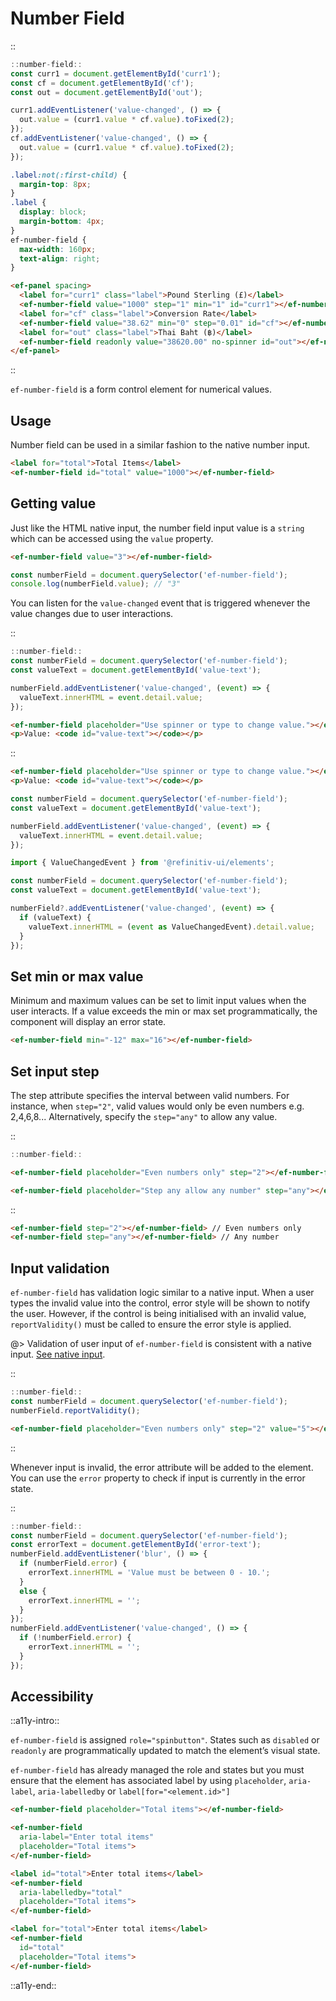 <!--
type: page
title: Number Field
location: ./elements/number-field
layout: default
language_tabs: [javascript, typescript]
-->

# Number Field
::
```javascript
::number-field::
const curr1 = document.getElementById('curr1');
const cf = document.getElementById('cf');
const out = document.getElementById('out');

curr1.addEventListener('value-changed', () => {
  out.value = (curr1.value * cf.value).toFixed(2);
});
cf.addEventListener('value-changed', () => {
  out.value = (curr1.value * cf.value).toFixed(2);
});
```
```css
.label:not(:first-child) {
  margin-top: 8px;
}
.label {
  display: block;
  margin-bottom: 4px;
}
ef-number-field {
  max-width: 160px;
  text-align: right;
}
```
```html
<ef-panel spacing>
  <label for="curr1" class="label">Pound Sterling (£)</label>
  <ef-number-field value="1000" step="1" min="1" id="curr1"></ef-number-field>
  <label for="cf" class="label">Conversion Rate</label>
  <ef-number-field value="38.62" min="0" step="0.01" id="cf"></ef-number-field>
  <label for="out" class="label">Thai Baht (฿)</label>
  <ef-number-field readonly value="38620.00" no-spinner id="out"></ef-number-field>
</ef-panel>
```
::

`ef-number-field` is a form control element for numerical values.

## Usage

Number field can be used in a similar fashion to the native number input.

```html
<label for="total">Total Items</label>
<ef-number-field id="total" value="1000"></ef-number-field>
```

## Getting value

Just like the HTML native input, the number field input value is a `string` which can be accessed using the `value` property.

```html
<ef-number-field value="3"></ef-number-field>
```

```javascript
const numberField = document.querySelector('ef-number-field');
console.log(numberField.value); // "3"
```

You can listen for the `value-changed` event that is triggered whenever the value changes due to user interactions.

::
```javascript
::number-field::
const numberField = document.querySelector('ef-number-field');
const valueText = document.getElementById('value-text');

numberField.addEventListener('value-changed', (event) => {
  valueText.innerHTML = event.detail.value;
});
```
```html
<ef-number-field placeholder="Use spinner or type to change value."></ef-number-field>
<p>Value: <code id="value-text"></code></p>
```
::

```html
<ef-number-field placeholder="Use spinner or type to change value."></ef-number-field>
<p>Value: <code id="value-text"></code></p>
```

```javascript
const numberField = document.querySelector('ef-number-field');
const valueText = document.getElementById('value-text');

numberField.addEventListener('value-changed', (event) => {
  valueText.innerHTML = event.detail.value;
});
```

```typescript
import { ValueChangedEvent } from '@refinitiv-ui/elements';

const numberField = document.querySelector('ef-number-field');
const valueText = document.getElementById('value-text');

numberField?.addEventListener('value-changed', (event) => {
  if (valueText) {
    valueText.innerHTML = (event as ValueChangedEvent).detail.value;
  }
});
```

## Set min or max value

Minimum and maximum values can be set to limit input values when the user interacts. If a value exceeds the min or max set programmatically, the component will display an error state.

```html
<ef-number-field min="-12" max="16"></ef-number-field>
```

## Set input step

The step attribute specifies the interval between valid numbers. For instance, when `step="2"`, valid values would only be even numbers e.g. 2,4,6,8... Alternatively, specify the `step="any"` to allow any value.

::
```javascript
::number-field::
```
```html
<ef-number-field placeholder="Even numbers only" step="2"></ef-number-field>

<ef-number-field placeholder="Step any allow any number" step="any"></ef-number-field>
```
::

```html
<ef-number-field step="2"></ef-number-field> // Even numbers only
<ef-number-field step="any"></ef-number-field> // Any number
```

## Input validation

`ef-number-field` has validation logic similar to a native input. When a user types the invalid value into the control, error style will be shown to notify the user. However, if the control is being initialised with an invalid value, `reportValidity()` must be called to ensure the error style is applied.

@> Validation of user input of `ef-number-field` is consistent with a native input. [See native input](https://developer.mozilla.org/en-US/docs/Web/HTML/Element/input/number).

::
```javascript
::number-field::
const numberField = document.querySelector('ef-number-field');
numberField.reportValidity();
```
```html
<ef-number-field placeholder="Even numbers only" step="2" value="5"></ef-number-field>
```
::

Whenever input is invalid, the error attribute will be added to the element. You can use the `error` property to check if input is currently in the error state.

::
```javascript
::number-field::
const numberField = document.querySelector('ef-number-field');
const errorText = document.getElementById('error-text');
numberField.addEventListener('blur', () => {
  if (numberField.error) {
    errorText.innerHTML = 'Value must be between 0 - 10.';
  }
  else {
    errorText.innerHTML = '';
  }
});
numberField.addEventListener('value-changed', () => {
  if (!numberField.error) {
    errorText.innerHTML = '';
  }
});
```

## Accessibility

::a11y-intro::

`ef-number-field` is assigned `role="spinbutton"`. States such as `disabled` or `readonly` are programmatically updated to match the element’s visual state. 

`ef-number-field` has already managed the role and states but you must ensure that the element has associated label by using `placeholder`, `aria-label`, `aria-labelledby` or `label[for="<element.id>"]`

```html
<ef-number-field placeholder="Total items"></ef-number-field>
```
```html
<ef-number-field 
  aria-label="Enter total items"
  placeholder="Total items">
</ef-number-field>
```
```html
<label id="total">Enter total items</label>
<ef-number-field 
  aria-labelledby="total"
  placeholder="Total items">
</ef-number-field>
```
```html
<label for="total">Enter total items</label>
<ef-number-field
  id="total"
  placeholder="Total items">
</ef-number-field>
```

::a11y-end::
